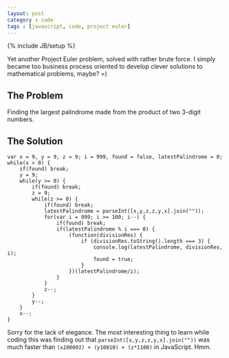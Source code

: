 ```yaml
---
layout: post
category : code
tags : [javascript, code, project euler]
---
```

{% include JB/setup %}

Yet another Project Euler problem, solved with rather brute force. I simply
became too business process oriented to develop clever solutions to mathematical
problems, maybe? =)

## The Problem

Finding the largest palindrome made from the product of two 3-digit numbers.

## The Solution

    var x = 9, y = 9, z = 9; i = 999, found = false, latestPalindrome = 0;
    while(x > 0) {
        if(found) break;
    	y = 9;
    	while(y >= 0) {
    		if(found) break;
    		z = 9;
    		while(z >= 0) {
    			if(found) break;
    			latestPalindrome = parseInt([x,y,z,z,y,x].join(""));
    			for(var i = 999; i >= 100; i--) {
    				if(found) break;
    				if(latestPalindrome % i === 0) {
    					(function(divisionRes) {
    						if (divisionRes.toString().length === 3) {
    							console.log(latestPalindrome, divisionRes, i);
    							found = true;
    						}
    					})(latestPalindrome/i);
    				}
    			}
    			z--;
    		}
    		y--;
    	}
    	x--;
    }
    
Sorry for the lack of elegance. The most interesting thing to learn while coding
this was finding out that <code>parseInt([x,y,z,z,y,x].join(""))</code> was much
faster than <code>(x*100001) + (y*10010) + (z*1100)</code> in JavaScript. Hmm.